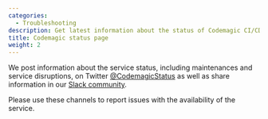 ```yaml
---
categories:
  - Troubleshooting
description: Get latest information about the status of Codemagic CI/CD.
title: Codemagic status page
weight: 2
---
```


We post information about the service status, including maintenances and service disruptions, on Twitter [@CodemagicStatus](https://twitter.com/CodemagicStatus) as well as share information in our [Slack community](http://bit.ly/cm-slack).

Please use these channels to report issues with the availability of the service.
